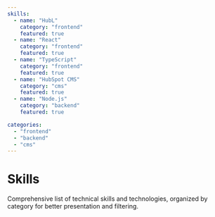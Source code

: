 ```yaml
---
skills:
  - name: "HubL"
    category: "frontend"
    featured: true
  - name: "React"
    category: "frontend"
    featured: true
  - name: "TypeScript"
    category: "frontend"
    featured: true
  - name: "HubSpot CMS"
    category: "cms"
    featured: true
  - name: "Node.js"
    category: "backend"
    featured: true

categories:
  - "frontend"
  - "backend"
  - "cms"
---
```


# Skills

Comprehensive list of technical skills and technologies, organized by category for better presentation and filtering.